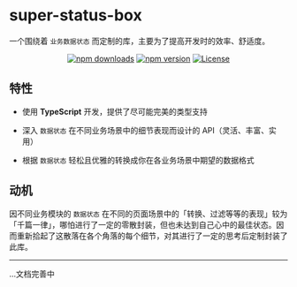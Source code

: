 # super-status-box

一个围绕着 `业务数据状态` 而定制的库，主要为了提高开发时的效率、舒适度。

<p align="center">
  <a href="https://npmjs.com/package/@mimi-utils/super-status-box"><img src="https://img.shields.io/npm/v/@mimi-utils/super-status-box.svg?style=flat-square" alt="npm downloads"></a>
  <a href="https://npmjs.com/package/@mimi-utils/super-status-box"><img src="https://img.shields.io/npm/dt/@mimi-utils/super-status-box.svg?style=flat-square" alt="npm version"></a>
  <a href="https://www.npmjs.com/package/@mimi-utils/super-status-box"><img src="https://img.shields.io/npm/l/@mimi-utils/super-status-box.svg?style=flat-square" alt="License"></a>
</p>

## 特性

- 使用 **TypeScript** 开发，提供了尽可能完美的类型支持

<!-- - 灵活且丰富、实用的 API，是通过对 `数据状态` 在不同业务场景中的表现进行了一定的深入思考而设计出的。 -->

<!-- - 对 `数据状态` 在不同业务场景中的表现进行了一定深入的思考，从而设计出的灵活且丰富、实用的 API。 -->

- 深入 `数据状态` 在不同业务场景中的细节表现而设计的 API（灵活、丰富、实用）

- 根据 `数据状态` 轻松且优雅的转换成你在各业务场景中期望的数据格式

## 动机

因不同业务模块的 `数据状态` 在不同的页面场景中的「转换、过滤等等的表现」较为「千篇一律」，哪怕进行了一定的零散封装，但也未达到自己心中的最佳状态。因而重新拾起了这散落在各个角落的每个细节，对其进行了一定的思考后定制封装了此库。

<!-- [（如果你对这些页面场景感兴趣的话，可以点击本链接进行了解）](https://www.baidu.com) -->

---

...文档完善中
